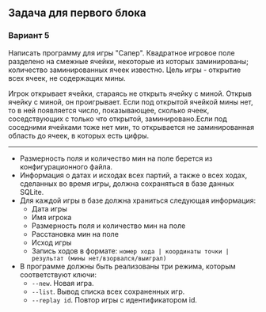 ## Задача для первого блока
### Вариант 5
Написать программу для игры "Сапер". Квадратное игровое поле разделено на смежные ячейки, некоторые из которых заминированы; количество заминированных ячеек известно. Цель игры - открытие всех ячеек, не содержащих мины.

Игрок открывает ячейки, стараясь не открыть ячейку с миной. Открыв ячейку с миной, он проигрывает. Если под открытой ячейкой мины нет, то в ней появляется число, показывающее, сколько ячеек, соседствующих с только что открытой, заминировано.Если под соседними ячейками тоже нет мин, то открывается не заминированная область до ячеек, в которых есть цифры. 

* * *

* Размерность поля и количество мин на поле берется из конфигурационного файла.
* Информация о датах и исходах всех партий, а также о всех ходах, сделанных во время игры, должна сохраняться в базе данных SQLite.
* Для каждой игры в базе должна храниться следующая информация:
    * Дата игры
    * Имя игрока
    * Размерность поля и количество мин на поле
    * Расстановка мин на поле
    * Исход игры 
    * Запись ходов в формате: 
      `номер хода | координаты точки | результат (мины нет/взорвался/выиграл)`
* В программе должны быть реализованы три режима, которым соответствуют ключи:
    * `--new`. Новая игра.
    * `--list`. Вывод списка всех сохраненных игр.
    * `--replay id`. Повтор игры с идентификатором id.

